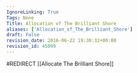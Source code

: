 ```yaml
---
IgnoreLinking: True
Tags: None
Title: Allocation of The Brilliant Shore
aliases: ['Allocation_of_The_Brilliant_Shore']
draft: False
revision_date: 2016-06-22 19:38:32+00:00
revision_id: 45099
---
```


#REDIRECT [[Allocate The Brilliant Shore]]